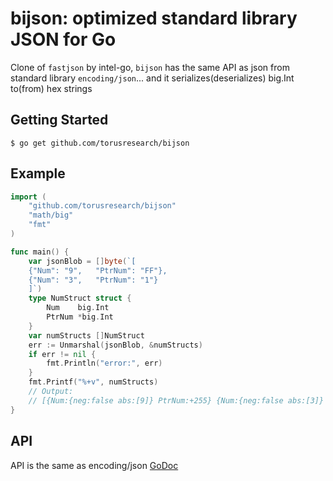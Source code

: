 # bijson: optimized standard library JSON for Go

Clone of `fastjson` by intel-go, `bijson` has the same API as json from standard library `encoding/json`... and it serializes(deserializes) big.Int to(from) hex strings

## Getting Started
```
$ go get github.com/torusresearch/bijson
```


## Example
```Go
import (
    "github.com/torusresearch/bijson"
    "math/big"
    "fmt"
)

func main() {
	var jsonBlob = []byte(`[
	{"Num": "9",   "PtrNum": "FF"},
	{"Num": "3",   "PtrNum": "1"}
    ]`)
	type NumStruct struct {
		Num    big.Int
		PtrNum *big.Int
	}
	var numStructs []NumStruct
	err := Unmarshal(jsonBlob, &numStructs)
	if err != nil {
		fmt.Println("error:", err)
	}
	fmt.Printf("%+v", numStructs)
	// Output:
	// [{Num:{neg:false abs:[9]} PtrNum:+255} {Num:{neg:false abs:[3]} PtrNum:+1}]
}
```
## API
API is the same as encoding/json
[GoDoc](https://golang.org/pkg/encoding/json/#Unmarshal)
